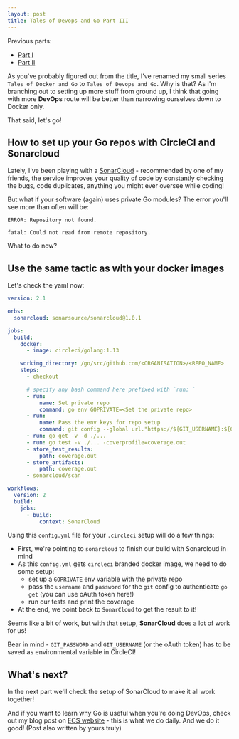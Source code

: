 ```yaml
---
layout: post
title: Tales of Devops and Go Part III
---
```


Previous parts:
* [Part I](https://akondas.com/blog/Tales-of-Docker-and-Go,-Part-I-Private)
* [Part II](https://akondas.com/blog/Tales-of-Docker-and-Go-Part-II)

As you've probably figured out from the title, I've renamed my small series `Tales of Docker and Go` to `Tales of Devops and Go`. Why is that? As I'm branching out to setting up more stuff from ground up, I think that going with more **DevOps** route will be better than narrowing ourselves down to Docker only.

That said, let's go!

## How to set up your Go repos with CircleCI and Sonarcloud

Lately, I've been playing with a [SonarCloud](https://sonarcloud.io) - recommended by one of my friends, the service improves your quality of code by constantly checking the bugs, code duplicates, anything you might ever oversee while coding!

But what if your software (again) uses private Go modules? The error you'll see more than often will be:

```
ERROR: Repository not found.

fatal: Could not read from remote repository.
```

What to do now?

## Use the same tactic as with your docker images

Let's check the yaml now:

```yaml
version: 2.1

orbs:
  sonarcloud: sonarsource/sonarcloud@1.0.1

jobs:
  build:
    docker:
      - image: circleci/golang:1.13

    working_directory: /go/src/github.com/<ORGANISATION>/<REPO_NAME>
    steps:
      - checkout

      # specify any bash command here prefixed with `run: `
      - run:
          name: Set private repo
          command: go env GOPRIVATE=<Set the private repo>
      - run:
          name: Pass the env keys for repo setup
          command: git config --global url."https://${GIT_USERNAME}:${GIT_PASSWORD}@<repo path>".insteadOf "<repo path>"
      - run: go get -v -d ./...
      - run: go test -v ./... -coverprofile=coverage.out
      - store_test_results:
          path: coverage.out
      - store_artifacts:
          path: coverage.out
      - sonarcloud/scan

workflows:
  version: 2
  build:
    jobs:
      - build:
          context: SonarCloud
```

Using this `config.yml` file for your `.circleci` setup will do a few things:

* First, we're pointing to `sonarcloud` to finish our build with Sonarcloud in mind
* As this `config.yml` gets `circleci` branded docker image, we need to do some setup:
  * set up a `GOPRIVATE` env variable with the private repo
  * pass the `username` and `password` for the `git` config to authenticate `go get` (you can use oAuth token here!)
  * run our tests and print the coverage
* At the end, we point back to `SonarCloud` to get the result to it!

Seems like a bit of work, but with that setup, **SonarCloud** does a lot of work for us!

Bear in mind - `GIT_PASSWORD` and `GIT_USERNAME` (or the oAuth token) has to be saved as environmental variable in CircleCI!

## What's next?

In the next part we'll check the setup of SonarCloud to make it all work together!

And if you want to learn why Go is useful when you're doing DevOps, check out my blog post on [ECS website](https://ecs.co.uk/resources/why-devops-engineers-should-know-go/) - this is what we do daily. And we do it good! (Post also written by yours truly)
